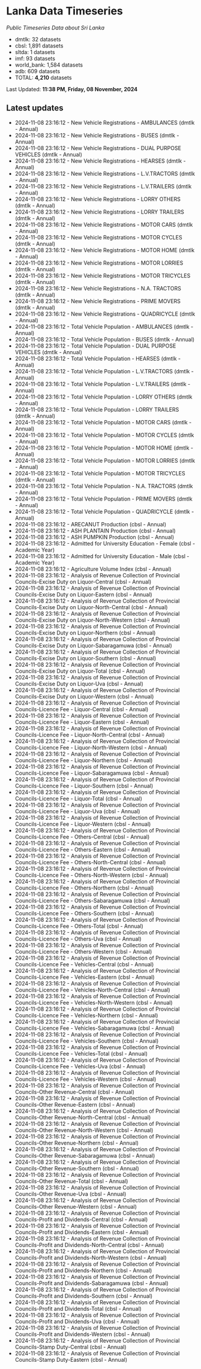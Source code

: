 # Lanka Data Timeseries
*Public Timeseries Data about Sri Lanka*

* dmtlk: 32 datasets
* cbsl: 1,891 datasets
* sltda: 1 datasets
* imf: 93 datasets
* world_bank: 1,584 datasets
* adb: 609 datasets
* TOTAL: **4,210** datasets

Last Updated: **11:38 PM, Friday, 08 November, 2024**

## Latest updates

* 2024-11-08 23:16:12 - New Vehicle Registrations - AMBULANCES (dmtlk - Annual)
* 2024-11-08 23:16:12 - New Vehicle Registrations - BUSES (dmtlk - Annual)
* 2024-11-08 23:16:12 - New Vehicle Registrations - DUAL PURPOSE VEHICLES (dmtlk - Annual)
* 2024-11-08 23:16:12 - New Vehicle Registrations - HEARSES (dmtlk - Annual)
* 2024-11-08 23:16:12 - New Vehicle Registrations - L.V.TRACTORS (dmtlk - Annual)
* 2024-11-08 23:16:12 - New Vehicle Registrations - L.V.TRAILERS (dmtlk - Annual)
* 2024-11-08 23:16:12 - New Vehicle Registrations - LORRY OTHERS (dmtlk - Annual)
* 2024-11-08 23:16:12 - New Vehicle Registrations - LORRY TRAILERS (dmtlk - Annual)
* 2024-11-08 23:16:12 - New Vehicle Registrations - MOTOR CARS (dmtlk - Annual)
* 2024-11-08 23:16:12 - New Vehicle Registrations - MOTOR CYCLES (dmtlk - Annual)
* 2024-11-08 23:16:12 - New Vehicle Registrations - MOTOR HOME (dmtlk - Annual)
* 2024-11-08 23:16:12 - New Vehicle Registrations - MOTOR LORRIES (dmtlk - Annual)
* 2024-11-08 23:16:12 - New Vehicle Registrations - MOTOR TRICYCLES (dmtlk - Annual)
* 2024-11-08 23:16:12 - New Vehicle Registrations - N.A. TRACTORS (dmtlk - Annual)
* 2024-11-08 23:16:12 - New Vehicle Registrations - PRIME MOVERS (dmtlk - Annual)
* 2024-11-08 23:16:12 - New Vehicle Registrations - QUADRICYCLE (dmtlk - Annual)
* 2024-11-08 23:16:12 - Total Vehicle Population - AMBULANCES (dmtlk - Annual)
* 2024-11-08 23:16:12 - Total Vehicle Population - BUSES (dmtlk - Annual)
* 2024-11-08 23:16:12 - Total Vehicle Population - DUAL PURPOSE VEHICLES (dmtlk - Annual)
* 2024-11-08 23:16:12 - Total Vehicle Population - HEARSES (dmtlk - Annual)
* 2024-11-08 23:16:12 - Total Vehicle Population - L.V.TRACTORS (dmtlk - Annual)
* 2024-11-08 23:16:12 - Total Vehicle Population - L.V.TRAILERS (dmtlk - Annual)
* 2024-11-08 23:16:12 - Total Vehicle Population - LORRY OTHERS (dmtlk - Annual)
* 2024-11-08 23:16:12 - Total Vehicle Population - LORRY TRAILERS (dmtlk - Annual)
* 2024-11-08 23:16:12 - Total Vehicle Population - MOTOR CARS (dmtlk - Annual)
* 2024-11-08 23:16:12 - Total Vehicle Population - MOTOR CYCLES (dmtlk - Annual)
* 2024-11-08 23:16:12 - Total Vehicle Population - MOTOR HOME (dmtlk - Annual)
* 2024-11-08 23:16:12 - Total Vehicle Population - MOTOR LORRIES (dmtlk - Annual)
* 2024-11-08 23:16:12 - Total Vehicle Population - MOTOR TRICYCLES (dmtlk - Annual)
* 2024-11-08 23:16:12 - Total Vehicle Population - N.A. TRACTORS (dmtlk - Annual)
* 2024-11-08 23:16:12 - Total Vehicle Population - PRIME MOVERS (dmtlk - Annual)
* 2024-11-08 23:16:12 - Total Vehicle Population - QUADRICYCLE (dmtlk - Annual)
* 2024-11-08 23:16:12 - ARECANUT Production (cbsl - Annual)
* 2024-11-08 23:16:12 - ASH PLANTAIN Production (cbsl - Annual)
* 2024-11-08 23:16:12 - ASH PUMPKIN Production (cbsl - Annual)
* 2024-11-08 23:16:12 - Admitted for University Education - Female (cbsl - Academic Year)
* 2024-11-08 23:16:12 - Admitted for University Education - Male (cbsl - Academic Year)
* 2024-11-08 23:16:12 - Agriculture Volume Index (cbsl - Annual)
* 2024-11-08 23:16:12 - Analysis of Revenue Collection of Provincial Councils-Excise Duty on Liquor-Central (cbsl - Annual)
* 2024-11-08 23:16:12 - Analysis of Revenue Collection of Provincial Councils-Excise Duty on Liquor-Eastern (cbsl - Annual)
* 2024-11-08 23:16:12 - Analysis of Revenue Collection of Provincial Councils-Excise Duty on Liquor-North-Central (cbsl - Annual)
* 2024-11-08 23:16:12 - Analysis of Revenue Collection of Provincial Councils-Excise Duty on Liquor-North-Western (cbsl - Annual)
* 2024-11-08 23:16:12 - Analysis of Revenue Collection of Provincial Councils-Excise Duty on Liquor-Northern (cbsl - Annual)
* 2024-11-08 23:16:12 - Analysis of Revenue Collection of Provincial Councils-Excise Duty on Liquor-Sabaragamuwa (cbsl - Annual)
* 2024-11-08 23:16:12 - Analysis of Revenue Collection of Provincial Councils-Excise Duty on Liquor-Southern (cbsl - Annual)
* 2024-11-08 23:16:12 - Analysis of Revenue Collection of Provincial Councils-Excise Duty on Liquor-Total (cbsl - Annual)
* 2024-11-08 23:16:12 - Analysis of Revenue Collection of Provincial Councils-Excise Duty on Liquor-Uva (cbsl - Annual)
* 2024-11-08 23:16:12 - Analysis of Revenue Collection of Provincial Councils-Excise Duty on Liquor-Western (cbsl - Annual)
* 2024-11-08 23:16:12 - Analysis of Revenue Collection of Provincial Councils-Licence Fee - Liquor-Central (cbsl - Annual)
* 2024-11-08 23:16:12 - Analysis of Revenue Collection of Provincial Councils-Licence Fee - Liquor-Eastern (cbsl - Annual)
* 2024-11-08 23:16:12 - Analysis of Revenue Collection of Provincial Councils-Licence Fee - Liquor-North-Central (cbsl - Annual)
* 2024-11-08 23:16:12 - Analysis of Revenue Collection of Provincial Councils-Licence Fee - Liquor-North-Western (cbsl - Annual)
* 2024-11-08 23:16:12 - Analysis of Revenue Collection of Provincial Councils-Licence Fee - Liquor-Northern (cbsl - Annual)
* 2024-11-08 23:16:12 - Analysis of Revenue Collection of Provincial Councils-Licence Fee - Liquor-Sabaragamuwa (cbsl - Annual)
* 2024-11-08 23:16:12 - Analysis of Revenue Collection of Provincial Councils-Licence Fee - Liquor-Southern (cbsl - Annual)
* 2024-11-08 23:16:12 - Analysis of Revenue Collection of Provincial Councils-Licence Fee - Liquor-Total (cbsl - Annual)
* 2024-11-08 23:16:12 - Analysis of Revenue Collection of Provincial Councils-Licence Fee - Liquor-Uva (cbsl - Annual)
* 2024-11-08 23:16:12 - Analysis of Revenue Collection of Provincial Councils-Licence Fee - Liquor-Western (cbsl - Annual)
* 2024-11-08 23:16:12 - Analysis of Revenue Collection of Provincial Councils-Licence Fee - Others-Central (cbsl - Annual)
* 2024-11-08 23:16:12 - Analysis of Revenue Collection of Provincial Councils-Licence Fee - Others-Eastern (cbsl - Annual)
* 2024-11-08 23:16:12 - Analysis of Revenue Collection of Provincial Councils-Licence Fee - Others-North-Central (cbsl - Annual)
* 2024-11-08 23:16:12 - Analysis of Revenue Collection of Provincial Councils-Licence Fee - Others-North-Western (cbsl - Annual)
* 2024-11-08 23:16:12 - Analysis of Revenue Collection of Provincial Councils-Licence Fee - Others-Northern (cbsl - Annual)
* 2024-11-08 23:16:12 - Analysis of Revenue Collection of Provincial Councils-Licence Fee - Others-Sabaragamuwa (cbsl - Annual)
* 2024-11-08 23:16:12 - Analysis of Revenue Collection of Provincial Councils-Licence Fee - Others-Southern (cbsl - Annual)
* 2024-11-08 23:16:12 - Analysis of Revenue Collection of Provincial Councils-Licence Fee - Others-Total (cbsl - Annual)
* 2024-11-08 23:16:12 - Analysis of Revenue Collection of Provincial Councils-Licence Fee - Others-Uva (cbsl - Annual)
* 2024-11-08 23:16:12 - Analysis of Revenue Collection of Provincial Councils-Licence Fee - Others-Western (cbsl - Annual)
* 2024-11-08 23:16:12 - Analysis of Revenue Collection of Provincial Councils-Licence Fee - Vehicles-Central (cbsl - Annual)
* 2024-11-08 23:16:12 - Analysis of Revenue Collection of Provincial Councils-Licence Fee - Vehicles-Eastern (cbsl - Annual)
* 2024-11-08 23:16:12 - Analysis of Revenue Collection of Provincial Councils-Licence Fee - Vehicles-North-Central (cbsl - Annual)
* 2024-11-08 23:16:12 - Analysis of Revenue Collection of Provincial Councils-Licence Fee - Vehicles-North-Western (cbsl - Annual)
* 2024-11-08 23:16:12 - Analysis of Revenue Collection of Provincial Councils-Licence Fee - Vehicles-Northern (cbsl - Annual)
* 2024-11-08 23:16:12 - Analysis of Revenue Collection of Provincial Councils-Licence Fee - Vehicles-Sabaragamuwa (cbsl - Annual)
* 2024-11-08 23:16:12 - Analysis of Revenue Collection of Provincial Councils-Licence Fee - Vehicles-Southern (cbsl - Annual)
* 2024-11-08 23:16:12 - Analysis of Revenue Collection of Provincial Councils-Licence Fee - Vehicles-Total (cbsl - Annual)
* 2024-11-08 23:16:12 - Analysis of Revenue Collection of Provincial Councils-Licence Fee - Vehicles-Uva (cbsl - Annual)
* 2024-11-08 23:16:12 - Analysis of Revenue Collection of Provincial Councils-Licence Fee - Vehicles-Western (cbsl - Annual)
* 2024-11-08 23:16:12 - Analysis of Revenue Collection of Provincial Councils-Other Revenue-Central (cbsl - Annual)
* 2024-11-08 23:16:12 - Analysis of Revenue Collection of Provincial Councils-Other Revenue-Eastern (cbsl - Annual)
* 2024-11-08 23:16:12 - Analysis of Revenue Collection of Provincial Councils-Other Revenue-North-Central (cbsl - Annual)
* 2024-11-08 23:16:12 - Analysis of Revenue Collection of Provincial Councils-Other Revenue-North-Western (cbsl - Annual)
* 2024-11-08 23:16:12 - Analysis of Revenue Collection of Provincial Councils-Other Revenue-Northern (cbsl - Annual)
* 2024-11-08 23:16:12 - Analysis of Revenue Collection of Provincial Councils-Other Revenue-Sabaragamuwa (cbsl - Annual)
* 2024-11-08 23:16:12 - Analysis of Revenue Collection of Provincial Councils-Other Revenue-Southern (cbsl - Annual)
* 2024-11-08 23:16:12 - Analysis of Revenue Collection of Provincial Councils-Other Revenue-Total (cbsl - Annual)
* 2024-11-08 23:16:12 - Analysis of Revenue Collection of Provincial Councils-Other Revenue-Uva (cbsl - Annual)
* 2024-11-08 23:16:12 - Analysis of Revenue Collection of Provincial Councils-Other Revenue-Western (cbsl - Annual)
* 2024-11-08 23:16:12 - Analysis of Revenue Collection of Provincial Councils-Profit and Dividends-Central (cbsl - Annual)
* 2024-11-08 23:16:12 - Analysis of Revenue Collection of Provincial Councils-Profit and Dividends-Eastern (cbsl - Annual)
* 2024-11-08 23:16:12 - Analysis of Revenue Collection of Provincial Councils-Profit and Dividends-North-Central (cbsl - Annual)
* 2024-11-08 23:16:12 - Analysis of Revenue Collection of Provincial Councils-Profit and Dividends-North-Western (cbsl - Annual)
* 2024-11-08 23:16:12 - Analysis of Revenue Collection of Provincial Councils-Profit and Dividends-Northern (cbsl - Annual)
* 2024-11-08 23:16:12 - Analysis of Revenue Collection of Provincial Councils-Profit and Dividends-Sabaragamuwa (cbsl - Annual)
* 2024-11-08 23:16:12 - Analysis of Revenue Collection of Provincial Councils-Profit and Dividends-Southern (cbsl - Annual)
* 2024-11-08 23:16:12 - Analysis of Revenue Collection of Provincial Councils-Profit and Dividends-Total (cbsl - Annual)
* 2024-11-08 23:16:12 - Analysis of Revenue Collection of Provincial Councils-Profit and Dividends-Uva (cbsl - Annual)
* 2024-11-08 23:16:12 - Analysis of Revenue Collection of Provincial Councils-Profit and Dividends-Western (cbsl - Annual)
* 2024-11-08 23:16:12 - Analysis of Revenue Collection of Provincial Councils-Stamp Duty-Central (cbsl - Annual)
* 2024-11-08 23:16:12 - Analysis of Revenue Collection of Provincial Councils-Stamp Duty-Eastern (cbsl - Annual)